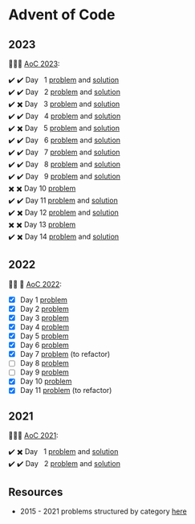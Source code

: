 # Advent of Code 

## 2023

🎄✨🎁 [AoC 2023](https://adventofcode.com/2023/):


✔️ ✔️ Day &nbsp; 1 [problem](https://adventofcode.com/2023/day/1) and [solution](2023/day1) </br>
✔️ ✔️ Day &nbsp; 2 [problem](https://adventofcode.com/2023/day/2) and [solution](2023/day2) </br>
✔️ ✖️ Day &nbsp; 3 [problem](https://adventofcode.com/2023/day/3) and [solution](2023/day3) </br>
✔️ ✔️ Day &nbsp; 4 [problem](https://adventofcode.com/2023/day/4) and [solution](2023/day4) </br>
✔️ ✖️ Day &nbsp; 5 [problem](https://adventofcode.com/2023/day/5) and [solution](2023/day5) </br>
✔️ ✔️ Day &nbsp; 6 [problem](https://adventofcode.com/2023/day/6) and [solution](2023/day6) </br>
✔️ ✔️ Day &nbsp; 7 [problem](https://adventofcode.com/2023/day/7) and [solution](2023/day7) </br>
✔️ ✔️ Day &nbsp; 8 [problem](https://adventofcode.com/2023/day/8) and [solution](2023/day8) </br>
✔️ ✔️ Day &nbsp; 9 [problem](https://adventofcode.com/2023/day/9) and [solution](2023/day9) </br>
✖️ ✖️ Day       10 [problem](https://adventofcode.com/2023/day/10) </br>
✔️ ✔️ Day       11 [problem](https://adventofcode.com/2023/day/11) and [solution](2023/day11) </br>
✔️ ✖️ Day       12 [problem](https://adventofcode.com/2023/day/12) and [solution](2023/day12) </br>
✖️ ✖️ Day       13 [problem](https://adventofcode.com/2023/day/13) </br>
✔️ ✖️ Day       14 [problem](https://adventofcode.com/2023/day/14) and [solution](2023/day14) </br>

## 2022

🎄✨ 🎁 [AoC 2022](https://adventofcode.com/2022/):

- [x] Day  1 [problem](day1)
- [X] Day  2 [problem](day2)
- [x] Day  3 [problem](day3)
- [x] Day  4 [problem](day4)
- [x] Day  5 [problem](day5)
- [x] Day  6 [problem](day6)
- [x] Day  7 [problem](day7) (to refactor)
- [ ] Day  8 [problem](day8)
- [ ] Day  9 [problem](day9)
- [x] Day 10 [problem](day10)
- [x] Day 11 [problem](day11) (to refactor)

## 2021

🎄✨🎁 [AoC 2021](https://adventofcode.com/2021/):

✔️ ✖️ Day &nbsp; 1 [problem](https://adventofcode.com/2021/day/1) and [solution](2021/day1) </br>
✔️ ✔️ Day &nbsp; 2 [problem](https://adventofcode.com/2021/day/2) and [solution](2021/day2) </br>

## Resources

- 2015 - 2021 problems structured by category [here](https://www.reddit.com/r/adventofcode/comments/z0vmy0/350_stars_a_categorization_and_megaguide/)